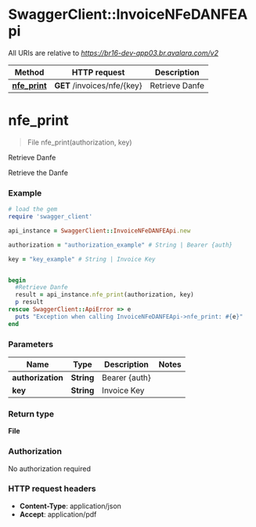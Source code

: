# SwaggerClient::InvoiceNFeDANFEApi

All URIs are relative to *https://br16-dev-app03.br.avalara.com/v2*

Method | HTTP request | Description
------------- | ------------- | -------------
[**nfe_print**](InvoiceNFeDANFEApi.md#nfe_print) | **GET** /invoices/nfe/{key} | Retrieve Danfe


# **nfe_print**
> File nfe_print(authorization, key)

Retrieve Danfe

Retrieve the Danfe 

### Example
```ruby
# load the gem
require 'swagger_client'

api_instance = SwaggerClient::InvoiceNFeDANFEApi.new

authorization = "authorization_example" # String | Bearer {auth}

key = "key_example" # String | Invoice Key


begin
  #Retrieve Danfe
  result = api_instance.nfe_print(authorization, key)
  p result
rescue SwaggerClient::ApiError => e
  puts "Exception when calling InvoiceNFeDANFEApi->nfe_print: #{e}"
end
```

### Parameters

Name | Type | Description  | Notes
------------- | ------------- | ------------- | -------------
 **authorization** | **String**| Bearer {auth} | 
 **key** | **String**| Invoice Key | 

### Return type

**File**

### Authorization

No authorization required

### HTTP request headers

 - **Content-Type**: application/json
 - **Accept**: application/pdf



